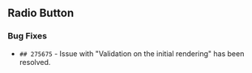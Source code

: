 ##  Radio Button

###    Bug Fixes

- `## 275675` - Issue with "Validation on the initial rendering" has been resolved.
